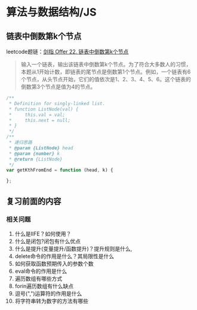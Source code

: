# 算法与数据结构/JS

## 链表中倒数第k个节点
leetcode题链：[剑指 Offer 22. 链表中倒数第k个节点](https://leetcode-cn.com/problems/lian-biao-zhong-dao-shu-di-kge-jie-dian-lcof/)

>输入一个链表，输出该链表中倒数第k个节点。为了符合大多数人的习惯，本题从1开始计数，即链表的尾节点是倒数第1个节点。例如，一个链表有6个节点，从头节点开始，它们的值依次是1、2、3、4、5、6。这个链表的倒数第3个节点是值为4的节点。

```js
/**
 * Definition for singly-linked list.
 * function ListNode(val) {
 *     this.val = val;
 *     this.next = null;
 * }
 */
/**
 * 递归思路
 * @param {ListNode} head
 * @param {number} k
 * @return {ListNode}
 */
var getKthFromEnd = function (head, k) {

};
```

## 复习前面的内容
### 相关问题
1. 什么是IIFE？如何使用？
2. 什么是闭包?闭包有什么优点
3. 什么是提升(变量提升/函数提升)？提升规则是什么,
4. delete命令的作用是什么？其局限性是什么
5. 如何获取函数预期传入的参数个数
6. eval命令的作用是什么
7. 遍历数组有哪些方式
8. forin遍历数组有什么缺点
9. 逗号(",")运算符的作用是什么
10. 将字符串转为数字的方法有哪些